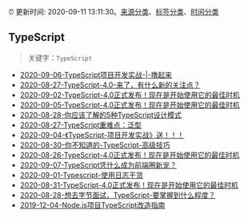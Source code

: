 :alarm_clock: 更新时间: 2020-09-11 13:11:30。[来源分类](../README.md)、[标签分类](../TAGS.md)、[时间分类](../TIMELINE.md)

## TypeScript


> 关键字：`TypeScript`



- [2020-09-06-TypeScript项目开发实战-|-撸起来](https://www.ershicimi.com/p/6ef9380daa13fa7ee7b26553974efa11) 
- [2020-08-27-TypeScript-4.0-来了，有什么新的关注点？](https://www.ershicimi.com/p/f7eae2089b96a795d540ca01c6da9fe1) 
- [2020-09-02-TypeScript-4.0正式发布！现在是开始使用它的最佳时机](https://www.ershicimi.com/p/78488999aa15733fab661ea4fee9e62c) 
- [2020-09-05-TypeScript-4.0正式发布！现在是开始使用它的最佳时机](https://www.ershicimi.com/p/bfd6bfdccdc7449e2cdf02fbba249c51) 
- [2020-08-28-你应该了解的5种TypeScript设计模式](https://www.ershicimi.com/p/45ed7e0eead9a279d85819e21b2bc91b) 
- [2020-08-27-TypeScript重难点：泛型](https://www.ershicimi.com/p/e09833369c7f5ff6dbe7d2a85b7d6263) 
- [2020-09-04-《TypeScript-项目开发实战》送！！！](https://www.ershicimi.com/p/50f1c291a5460b5970bb2483827e6eae) 
- [2020-08-30-你不知道的-TypeScript-高级技巧](https://www.ershicimi.com/p/3600b9930214c547bb019511d95d007b) 
- [2020-08-26-TypeScript-4.0正式发布！现在是开始使用它的最佳时机](https://www.ershicimi.com/p/af4e71a9b7323e89cdbee04b4a0a1e6a) 
- [2020-09-07-TypeScript凭什么成为前端圈新宠？](https://www.ershicimi.com/p/98f10c9c3255b7a2c607027a504807cc) 
- [2020-09-01-Typescript-使用日志干货](https://www.ershicimi.com/p/f1dd64e534ebe4864a4eba54809473a4) 
- [2020-08-31-TypeScript-4.0正式发布！现在是开始使用它的最佳时机](https://www.ershicimi.com/p/1e6610b883aed73746a7bb3c3d8e7373) 
- [2020-08-28-想去字节面试，TypeScript-要掌握到什么程度？](https://www.ershicimi.com/p/a648c89135efeb37049568816a00fc98) 
- [2019-12-04-Node.js项目TypeScript改造指南](https://juejin.im/post/5de4867f51882573135415dd) 